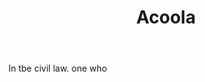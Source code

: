 ---
title: Acoola
letter: A
permalink: "/definitions/bld-acoola.html"
body: In tbe civil law. one who
published_at: '2018-07-07'
source: Black's Law Dictionary 2nd Ed (1910)
layout: post
---